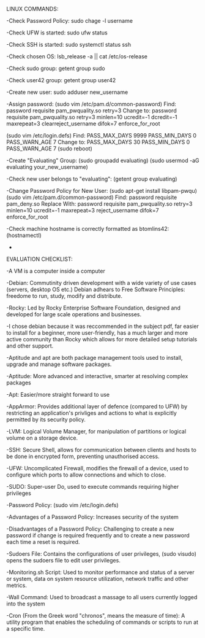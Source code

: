 LINUX COMMANDS:

-Check Password Policy: sudo chage -l username

-Check UFW is started: sudo ufw status

-Check SSH is started: sudo systemctl status ssh

-Check chosen OS: lsb_release -a || cat /etc/os-release

-Check sudo group: getent group sudo

-Check user42 group: getent group user42

-Create new user: sudo adduser new_username

-Assign password: 
(sudo vim /etc/pam.d/common-password)
Find: password      requisite       pam_pwquality.so retry=3
Change to: password requisite pam_pwquality.so retry=3 minlen=10 ucredit=-1 dcredit=-1 maxrepeat=3 clearreject_username difok=7 enforce_for_root

(sudo vim /etc/login.defs)
Find: PASS_MAX_DAYS 9999 PASS_MIN_DAYS 0 PASS_WARN_AGE 7
Change to: PASS_MAX_DAYS 30 PASS_MIN_DAYS 0 PASS_WARN_AGE 7
(sudo reboot)

-Create "Evaluating" Group: (sudo groupadd evaluating) (sudo usermod -aG evaluating your_new_username)

-Check new user belongs to "evaluating": (getent group evaluating)

-Change Password Policy for New User: (sudo apt-get install libpam-pwqu) (sudo vim /etc/pam.d/common-password)
Find: password        requisite       pam_deny.so
Replace With: password        requisite       pam_pwquality.so  retry=3 minlen=10 ucredit=-1  maxrepeat=3 reject_username difok=7 enforce_for_root

-Check machine hostname is correctly formatted as btomlins42: (hostnamectl)

-


EVALUATION CHECKLIST:

-A VM is a computer inside a computer

-Debian: Commutinity driven development with a wide variety of use cases (servers, desktop OS etc.)
Debian adhears to Free Software Principles: freedome to run, study, modify and distribute.

-Rocky: Led by Rocky Enterprise Software Foundation, designed and developed for large scale operations and businesses.

-I chose debian because it was reccommended in the subject pdf, far easier to install for a beginner, more user-friendly, 
has a much larger and more active community than Rocky which allows for more detailed setup tutorials and other support.

-Aptitude and apt are both package management tools used to install, upgrade and manage software packages.

-Aptitude: More advanced and interactive, smarter at resolving complex packages

-Apt: Easier/more straight forward to use

-AppArmor: Provides additional layer of defence (compared to UFW) by restricting an application's privliges and actions to
what is explicitly permitted by its security policy.

-LVM: Logical Volume Manager, for manipulation of partitions or logical volume on a storage device.

-SSH: Secure Shell, allows for communication between clients and hosts to be done in encrypted form, preventing unauthorised access.

-UFW: Uncomplicated Firewall, modifies the firewall of a device, used to configure which ports to allow connections and which to close.

-SUDO: Super-user Do, used to execute commands requiring higher privileges

-Password Policy: (sudo vim /etc/login.defs)

-Advantages of a Password Policy: Increases security of the system

-Disadvantages of a Password Policy: Challenging to create a new password if change is required frequently and 
to create a new password each time a reset is required.

-Sudoers File: Contains the configurations of user privileges, (sudo visudo) opens the sudoers file to edit user privileges.

-Monitoring.sh Script: Used to monitor performance and status of a server or system, data on system resource utilization, network traffic and other metrics.

-Wall Command: Used to broadcast a massage to all users currently logged into the system

-Cron (From the Greek word "chronos", means the measure of time): A utility program that enables the scheduling of commands or scripts to run at a specific time.

